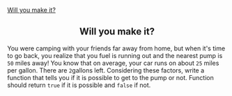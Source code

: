 [Will you make it?](https://www.codewars.com/kata/5861d28f124b35723e00005e)

<h2><center>Will you make it?</center></h2>

You were camping with your friends far away from home, but when it's time to go back, you realize that you fuel is running out and the nearest pump is `50` miles away! You know that on average, your car runs on about `25` miles per gallon. There are `2`gallons left. Considering these factors, write a function that tells you if it is possible to get to the pump or not. Function should return `true` if it is possible and `false` if not.